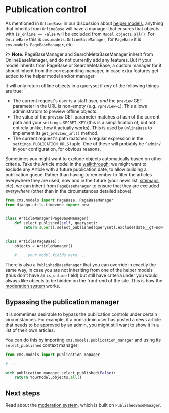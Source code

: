 # Publication control

As mentioned in `OnlineBase` in our discussion about [helper models](helpers.md), anything that inherits from `OnlineBase` will have a manager that ensures that objects with `is_online == False` will be excluded from `Model.objects.all()`.
For `OnlineBase` this is `cms.models.OnlineBaseManager`, for `PageBase` it is `cms.models.PageBaseManager`, etc.

?> **Note:** PageBaseManager and SearchMetaBaseManager inherit from OnlineBaseManager, and do not currently add any features.
But if your model inherits from PageBase or SearchMetaBase,
a custom manager for it should inherit from the corresponding manager,
in case extra features get added to the helper model and/or manager.

It will only return offline objects in a queryset if _any_ of the following things are true:

* The current request's user is a staff user, _and_ the `preview` GET parameter in the URL is non-empty (e.g. `?preview=1`). This allows administrators to preview offline objects.
* The value of the `preview` GET parameter matches a hash of the current path and your `settings.SECRET_KEY` (this is a simplification of, but not entirely unlike, how it actually works). This is used by `OnlineBase` to implement its `get_preview_url()` method.
* The current request's path matches a regular expression in the `settings.PUBLICATION_URLS` tuple. One of these will probably be `^admin/` in your configuration, for obvious reasons.

Sometimes you might want to exclude objects automatically based on other criteria.
Take the Article model in the [walkthrough](walkthrough.md); we might want to exclude any Article with a future publication date, to allow building a publication queue.
Rather than having to remember to filter the articles everywhere they are used, now and in the future (your news list, [sitemaps](sitemaps.md), etc), we can inherit from `PageBaseManager` to ensure that they are excluded _everywhere_ (other than in the circumstances detailed above):

```python
from cms.models import PageBase, PageBaseManager
from django.utils.timezone import now


class ArticleManager(PageBaseManager):
    def select_published(self, queryset):
        return super().select_published(queryset).exclude(date__gt=now())


class Article(PageBase):
    objects = ArticleManager()

    # ... your model fields here ...
```

There is also a `PublishedBaseManager` that you can override in exactly the same way, in case you are not inheriting from one of the helper models (thus don't have an `is_online` field) but still have criteria under you would always like objects to be hidden on the front-end of the site.
This is how the [moderation system](moderation.md) works.


## Bypassing the publication manager

It is sometimes desirable to bypass the publication controls under certain circumstances.
For example, if a non-admin user has posted a news article that needs to be approved by an admin, you might still want to show it in a list of their own articles.

You can do this by importing `cms.models.publication_manager` and using its `select_published` context manager:

```python
from cms.models import publication_manager

# ...

with publication_manager.select_published(False):
    return YourModel.objects.all()
```

## Next steps

Read about the [moderation system](moderation.md), which is built on `PublishedBaseManager`.
